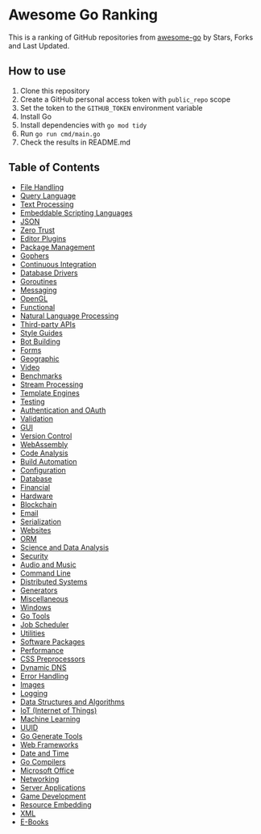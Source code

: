 # Awesome Go Ranking

This is a ranking of GitHub repositories from
 [awesome-go](https://github.com/avelino/awesome-go)
 by Stars, Forks and Last Updated.
 
## How to use

1. Clone this repository
1. Create a GitHub personal access token with `public_repo` scope
1. Set the token to the `GITHUB_TOKEN` environment variable
1. Install Go
1. Install dependencies with `go mod tidy`
1. Run `go run cmd/main.go`
1. Check the results in README.md 
 

## Table of Contents

* [File Handling](docs/File-Handling.md)
* [Query Language](docs/Query-Language.md)
* [Text Processing](docs/Text-Processing.md)
* [Embeddable Scripting Languages](docs/Embeddable-Scripting-Languages.md)
* [JSON](docs/JSON.md)
* [Zero Trust](docs/Zero-Trust.md)
* [Editor Plugins](docs/Editor-Plugins.md)
* [Package Management](docs/Package-Management.md)
* [Gophers](docs/Gophers.md)
* [Continuous Integration](docs/Continuous-Integration.md)
* [Database Drivers](docs/Database-Drivers.md)
* [Goroutines](docs/Goroutines.md)
* [Messaging](docs/Messaging.md)
* [OpenGL](docs/OpenGL.md)
* [Functional](docs/Functional.md)
* [Natural Language Processing](docs/Natural-Language-Processing.md)
* [Third-party APIs](docs/Third-party-APIs.md)
* [Style Guides](docs/Style-Guides.md)
* [Bot Building](docs/Bot-Building.md)
* [Forms](docs/Forms.md)
* [Geographic](docs/Geographic.md)
* [Video](docs/Video.md)
* [Benchmarks](docs/Benchmarks.md)
* [Stream Processing](docs/Stream-Processing.md)
* [Template Engines](docs/Template-Engines.md)
* [Testing](docs/Testing.md)
* [Authentication and OAuth](docs/Authentication-and-OAuth.md)
* [Validation](docs/Validation.md)
* [GUI](docs/GUI.md)
* [Version Control](docs/Version-Control.md)
* [WebAssembly](docs/WebAssembly.md)
* [Code Analysis](docs/Code-Analysis.md)
* [Build Automation](docs/Build-Automation.md)
* [Configuration](docs/Configuration.md)
* [Database](docs/Database.md)
* [Financial](docs/Financial.md)
* [Hardware](docs/Hardware.md)
* [Blockchain](docs/Blockchain.md)
* [Email](docs/Email.md)
* [Serialization](docs/Serialization.md)
* [Websites](docs/Websites.md)
* [ORM](docs/ORM.md)
* [Science and Data Analysis](docs/Science-and-Data-Analysis.md)
* [Security](docs/Security.md)
* [Audio and Music](docs/Audio-and-Music.md)
* [Command Line](docs/Command-Line.md)
* [Distributed Systems](docs/Distributed-Systems.md)
* [Generators](docs/Generators.md)
* [Miscellaneous](docs/Miscellaneous.md)
* [Windows](docs/Windows.md)
* [Go Tools](docs/Go-Tools.md)
* [Job Scheduler](docs/Job-Scheduler.md)
* [Utilities](docs/Utilities.md)
* [Software Packages](docs/Software-Packages.md)
* [Performance](docs/Performance.md)
* [CSS Preprocessors](docs/CSS-Preprocessors.md)
* [Dynamic DNS](docs/Dynamic-DNS.md)
* [Error Handling](docs/Error-Handling.md)
* [Images](docs/Images.md)
* [Logging](docs/Logging.md)
* [Data Structures and Algorithms](docs/Data-Structures-and-Algorithms.md)
* [IoT (Internet of Things)](docs/IoT-(Internet-of-Things).md)
* [Machine Learning](docs/Machine-Learning.md)
* [UUID](docs/UUID.md)
* [Go Generate Tools](docs/Go-Generate-Tools.md)
* [Web Frameworks](docs/Web-Frameworks.md)
* [Date and Time](docs/Date-and-Time.md)
* [Go Compilers](docs/Go-Compilers.md)
* [Microsoft Office](docs/Microsoft-Office.md)
* [Networking](docs/Networking.md)
* [Server Applications](docs/Server-Applications.md)
* [Game Development](docs/Game-Development.md)
* [Resource Embedding](docs/Resource-Embedding.md)
* [XML](docs/XML.md)
* [E-Books](docs/E-Books.md)
